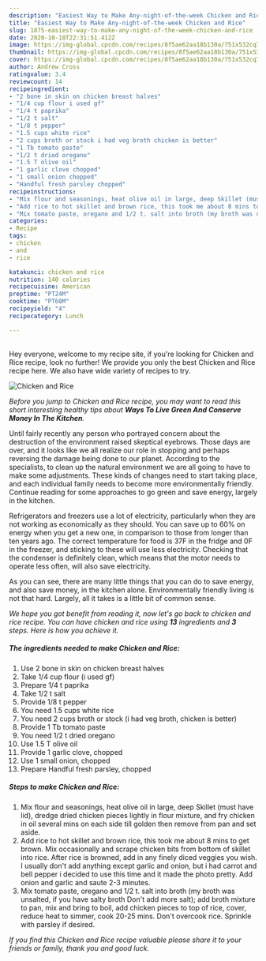 ```yaml
---
description: "Easiest Way to Make Any-night-of-the-week Chicken and Rice"
title: "Easiest Way to Make Any-night-of-the-week Chicken and Rice"
slug: 1875-easiest-way-to-make-any-night-of-the-week-chicken-and-rice
date: 2020-10-18T22:31:51.412Z
image: https://img-global.cpcdn.com/recipes/8f5ae62aa18b130a/751x532cq70/chicken-and-rice-recipe-main-photo.jpg
thumbnail: https://img-global.cpcdn.com/recipes/8f5ae62aa18b130a/751x532cq70/chicken-and-rice-recipe-main-photo.jpg
cover: https://img-global.cpcdn.com/recipes/8f5ae62aa18b130a/751x532cq70/chicken-and-rice-recipe-main-photo.jpg
author: Andrew Cross
ratingvalue: 3.4
reviewcount: 14
recipeingredient:
- "2 bone in skin on chicken breast halves"
- "1/4 cup flour i used gf"
- "1/4 t paprika"
- "1/2 t salt"
- "1/8 t pepper"
- "1.5 cups white rice"
- "2 cups broth or stock i had veg broth chicken is better"
- "1 Tb tomato paste"
- "1/2 t dried oregano"
- "1.5 T olive oil"
- "1 garlic clove chopped"
- "1 small onion chopped"
- "Handful fresh parsley chopped"
recipeinstructions:
- "Mix flour and seasonings, heat olive oil in large, deep Skillet (must have lid), dredge dried chicken pieces lightly in flour mixture, and fry chicken in oil several mins on each side till golden then remove from pan and set aside."
- "Add rice to hot skillet and brown rice, this took me about 8 mins to get brown. Mix occasionally and scrape chicken bits from bottom of skillet into rice. After rice is browned, add in any finely diced veggies you wish. I usually don&#39;t add anything except garlic and onion, but i had carrot and bell pepper i decided to use this time and it made the photo pretty. Add onion and garlic and saute 2-3 minutes."
- "Mix tomato paste, oregano and 1/2 t. salt into broth (my broth was unsalted, if you have salty broth Don&#39;t add more salt); add broth mixture to pan, mix and bring to boil, add chicken pieces to top of rice, cover, reduce heat to simmer, cook 20-25 mins. Don&#39;t overcook rice. Sprinkle with parsley if desired."
categories:
- Recipe
tags:
- chicken
- and
- rice

katakunci: chicken and rice 
nutrition: 140 calories
recipecuisine: American
preptime: "PT24M"
cooktime: "PT60M"
recipeyield: "4"
recipecategory: Lunch

---
```

<br>
Hey everyone, welcome to my recipe site, if you're looking for Chicken and Rice recipe, look no further! We provide you only the best Chicken and Rice recipe here. We also have wide variety of recipes to try.
<br>


![Chicken and Rice](https://img-global.cpcdn.com/recipes/8f5ae62aa18b130a/751x532cq70/chicken-and-rice-recipe-main-photo.jpg)

<i>Before you jump to Chicken and Rice recipe, you may want to read this short interesting healthy tips about 
<strong>Ways To Live Green And Conserve Money In The Kitchen</strong>.</i>
</br>

Until fairly recently any person who portrayed concern about the destruction of the environment raised skeptical eyebrows. Those days are over, and it looks like we all realize our role in stopping and perhaps reversing the damage being done to our planet. According to the specialists, to clean up the natural environment we are all going to have to make some adjustments. These kinds of changes need to start taking place, and each individual family needs to become more environmentally friendly. Continue reading for some approaches to go green and save energy, largely in the kitchen.

Refrigerators and freezers use a lot of electricity, particularly when they are not working as economically as they should. You can save up to 60% on energy when you get a new one, in comparison to those from longer than ten years ago. The correct temperature for food is 37F in the fridge and 0F in the freezer, and sticking to these will use less electricity. Checking that the condenser is definitely clean, which means that the motor needs to operate less often, will also save electricity.

As you can see, there are many little things that you can do to save energy, and also save money, in the kitchen alone. Environmentally friendly living is not that hard. Largely, all it takes is a little bit of common sense.


<i>We hope you got benefit from reading it, now let's go back to chicken and rice recipe. You can have chicken and rice using <strong>13</strong> ingredients and <strong>3</strong> steps. Here is how you achieve it.
</i>

##### The ingredients needed to make Chicken and Rice:

1. Use 2 bone in skin on chicken breast halves
1. Take 1/4 cup flour (i used gf)
1. Prepare 1/4 t paprika
1. Take 1/2 t salt
1. Provide 1/8 t pepper
1. You need 1.5 cups white rice
1. You need 2 cups broth or stock (i had veg broth, chicken is better)
1. Provide 1 Tb tomato paste
1. You need 1/2 t dried oregano
1. Use 1.5 T olive oil
1. Provide 1 garlic clove, chopped
1. Use 1 small onion, chopped
1. Prepare Handful fresh parsley, chopped


##### Steps to make Chicken and Rice:

1. Mix flour and seasonings, heat olive oil in large, deep Skillet (must have lid), dredge dried chicken pieces lightly in flour mixture, and fry chicken in oil several mins on each side till golden then remove from pan and set aside.
1. Add rice to hot skillet and brown rice, this took me about 8 mins to get brown. Mix occasionally and scrape chicken bits from bottom of skillet into rice. After rice is browned, add in any finely diced veggies you wish. I usually don&#39;t add anything except garlic and onion, but i had carrot and bell pepper i decided to use this time and it made the photo pretty. Add onion and garlic and saute 2-3 minutes.
1. Mix tomato paste, oregano and 1/2 t. salt into broth (my broth was unsalted, if you have salty broth Don&#39;t add more salt); add broth mixture to pan, mix and bring to boil, add chicken pieces to top of rice, cover, reduce heat to simmer, cook 20-25 mins. Don&#39;t overcook rice. Sprinkle with parsley if desired.


<i>If you find this Chicken and Rice recipe valuable please share it to your friends or family, thank you and good luck.</i>
